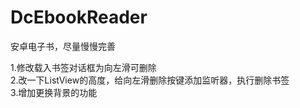 # DcEbookReader
安卓电子书，尽量慢慢完善

1.修改载入书签对话框为向左滑可删除  
2.改一下ListView的高度，给向左滑删除按键添加监听器，执行删除书签  
3.增加更换背景的功能  

